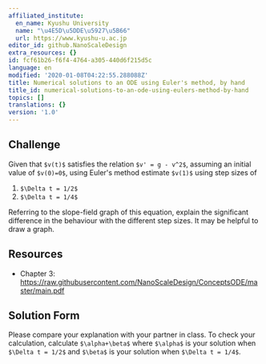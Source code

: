 ```yaml
---
affiliated_institute:
  en_name: Kyushu University
  name: "\u4E5D\u5DDE\u5927\u5B66"
  url: https://www.kyushu-u.ac.jp
editor_id: github.NanoScaleDesign
extra_resources: {}
id: fcf61b26-f6f4-4764-a305-440d6f215d5c
language: en
modified: '2020-01-08T04:22:55.288088Z'
title: Numerical solutions to an ODE using Euler's method, by hand
title_id: numerical-solutions-to-an-ode-using-eulers-method-by-hand
topics: []
translations: {}
version: '1.0'
---
```


## Challenge
Given that `$v(t)$` satisfies the relation `$v' = g - v^2$`, assuming an initial value of `$v(0)=0$`, using Euler's method estimate `$v(1)$` using step sizes of

1. `$\Delta t = 1/2$`
2. `$\Delta t = 1/4$`

Referring to the slope-field graph of this equation, explain the significant difference in the behaviour with the different step sizes. It may be helpful to draw a graph.


## Resources
- Chapter 3: https://raw.githubusercontent.com/NanoScaleDesign/ConceptsODE/master/main.pdf


## Solution Form
Please compare your explanation with your partner in class. To check your calculation, calculate `$\alpha+\beta$` where
`$\alpha$` is your solution when `$\Delta t = 1/2$` and
`$\beta$` is your solution when `$\Delta t = 1/4$`.
